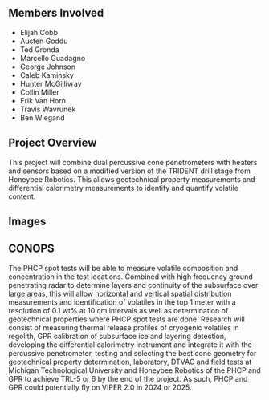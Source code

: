 ## Members Involved
* Elijah Cobb
* Austen Goddu
* Ted Gronda
* Marcello Guadagno
* George Johnson
* Caleb Kaminsky
* Hunter McGillivray
* Collin Miller
* Erik Van Horn
* Travis Wavrunek
* Ben Wiegand

## Project Overview
This project will combine dual percussive cone penetrometers with heaters and sensors based on a modified version of the TRIDENT drill stage from Honeybee Robotics. This allows geotechnical property measurements and differential calorimetry measurements to identify and quantify volatile content.

## Images

## CONOPS
The PHCP spot tests will be able to measure volatile composition and concentration in the test locations. Combined with high frequency ground penetrating radar to determine layers and continuity of the subsurface over large areas, this will allow horizontal and vertical spatial distribution measurements and identification of volatiles in the top 1 meter with a resolution of 0.1 wt% at 10 cm intervals as well as determination of geotechnical properties where PHCP spot tests are done. Research will consist of measuring thermal release profiles of cryogenic volatiles in regolith, GPR calibration of subsurface ice and layering detection, developing the differential calorimetry instrument and integrate it with the percussive penetrometer, testing and selecting the best cone geometry for geotechnical property determination, laboratory, DTVAC and field tests at Michigan Technological University and Honeybee Robotics of the PHCP and GPR to achieve TRL-5 or 6 by the end of the project. As such, PHCP and GPR could potentially fly on VIPER 2.0 in 2024 or 2025. 